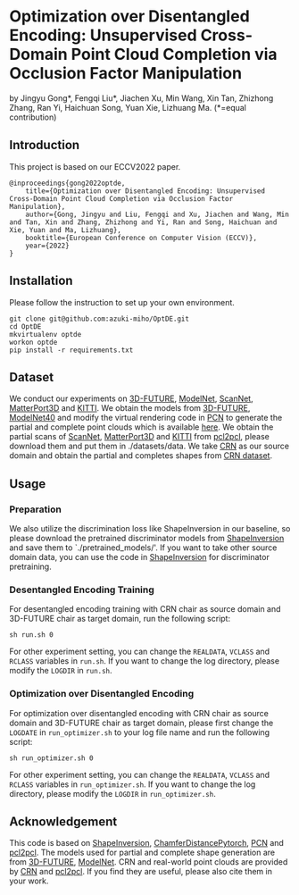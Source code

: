 # Optimization over Disentangled Encoding: Unsupervised Cross-Domain Point Cloud Completion via Occlusion Factor Manipulation
by Jingyu Gong*, Fengqi Liu*, Jiachen Xu, Min Wang, Xin Tan, Zhizhong Zhang, Ran Yi, Haichuan Song, Yuan Xie, Lizhuang Ma. (*=equal contribution) 

## Introduction
This project is based on our ECCV2022 paper.
```
@inproceedings{gong2022optde,
    title={Optimization over Disentangled Encoding: Unsupervised Cross-Domain Point Cloud Completion via Occlusion Factor Manipulation},
    author={Gong, Jingyu and Liu, Fengqi and Xu, Jiachen and Wang, Min and Tan, Xin and Zhang, Zhizhong and Yi, Ran and Song, Haichuan and Xie, Yuan and Ma, Lizhuang},
    booktitle={European Conference on Computer Vision (ECCV)},
    year={2022}
}
```
## Installation
Please follow the instruction to set up your own environment.
```
git clone git@github.com:azuki-miho/OptDE.git
cd OptDE
mkvirtualenv optde
workon optde
pip install -r requirements.txt
```
## Dataset
We conduct our experiments on [3D-FUTURE](https://tianchi.aliyun.com/specials/promotion/alibaba-3d-future), [ModelNet](modelnet.cs.princeton.edu), [ScanNet](www.scan-net.org), [MatterPort3D](https://niessner.github.io/Matterport/) and [KITTI](www.cvlibs.net/datasets/kitti/). We obtain the models from [3D-FUTURE](https://tianchi.aliyun.com/specials/promotion/alibaba-3d-future), [ModelNet40](modelnet.cs.princeton.edu) and modify the virtual rendering code in [PCN](https://github.com/wentaoyuan/pcn) to generate the partial and complete point clouds which is available [here](https://pan.baidu.com/s/1hg1362wqahacsONU-05GEg). We obtain the partial scans of [ScanNet](www.scan-net.org), [MatterPort3D](https://niessner.github.io/Matterport/) and [KITTI](www.cvlibs.net/datasets/kitti/) from [pcl2pcl](https://github.com/xuelin-chen/pcl2pcl-gan-pub), please download them and put them in ./datasets/data. We take [CRN](https://github.com/xiaogangw/cascaded-point-completion) as our source domain and obtain the partial and completes shapes from [CRN dataset](https://drive.google.com/file/d/1MzVZLhXOgfaLZjn1jDrwuiCB-XCfaB-w/view?usp=sharing).
## Usage
### Preparation
We also utilize the discrimination loss like ShapeInversion in our baseline, so please download the pretrained discriminator models from [ShapeInversion](https://github.com/junzhezhang/shape-inversion) and save them to `./pretrained_models/'. If you want to take other source domain data, you can use the code in [ShapeInversion](https://github.com/junzhezhang/shape-inversion) for discriminator pretraining.
### Desentangled Encoding Training
For desentangled encoding training with CRN chair as source domain and 3D-FUTURE chair as target domain, run the following script:
```
sh run.sh 0
```
For other experiment setting, you can change the `REALDATA`, `VCLASS` and `RCLASS` variables in `run.sh`. If you want to change the log directory, please modify the `LOGDIR` in `run.sh`.
### Optimization over Disentangled Encoding
For optimization over disentangled encoding with CRN chair as source domain and 3D-FUTURE chair as target domain, please first change the `LOGDATE` in `run_optimizer.sh` to your log file name and run the following script:
```
sh run_optimizer.sh 0
```
For other experiment setting, you can change the `REALDATA`, `VCLASS` and `RCLASS` variables in `run_optimizer.sh`. If you want to change the log directory, please modify the `LOGDIR` in `run_optimizer.sh`.
## Acknowledgement
This code is based on [ShapeInversion](https://github.com/junzhezhang/shape-inversion), [ChamferDistancePytorch](https://github.com/ThibaultGROUEIX/ChamferDistancePytorch), [PCN](https://github.com/wentaoyuan/pcn) and [pcl2pcl](https://github.com/xuelin-chen/pcl2pcl-gan-pub). The models used for partial and complete shape generation are from [3D-FUTURE](https://tianchi.aliyun.com/specials/promotion/alibaba-3d-future), [ModelNet](modelnet.cs.princeton.edu). CRN and real-world point clouds are provided by [CRN](https://github.com/xiaogangw/cascaded-point-completion) and [pcl2pcl](https://github.com/xuelin-chen/pcl2pcl-gan-pub). If you find they are useful, please also cite them in your work. 
